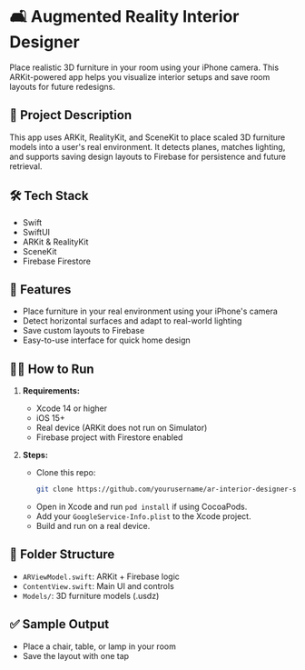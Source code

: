 # 🛋️ Augmented Reality Interior Designer

Place realistic 3D furniture in your room using your iPhone camera. This ARKit-powered app helps you visualize interior setups and save room layouts for future redesigns.

## 🧾 Project Description

This app uses ARKit, RealityKit, and SceneKit to place scaled 3D furniture models into a user's real environment. It detects planes, matches lighting, and supports saving design layouts to Firebase for persistence and future retrieval.

## 🛠️ Tech Stack

- Swift
- SwiftUI
- ARKit & RealityKit
- SceneKit
- Firebase Firestore

## 🚀 Features

- Place furniture in your real environment using your iPhone's camera
- Detect horizontal surfaces and adapt to real-world lighting
- Save custom layouts to Firebase
- Easy-to-use interface for quick home design

## 🧑‍💻 How to Run

1. **Requirements:**
   - Xcode 14 or higher
   - iOS 15+
   - Real device (ARKit does not run on Simulator)
   - Firebase project with Firestore enabled

2. **Steps:**
   - Clone this repo:
     ```bash
     git clone https://github.com/yourusername/ar-interior-designer-swift.git
     ```
   - Open in Xcode and run `pod install` if using CocoaPods.
   - Add your `GoogleService-Info.plist` to the Xcode project.
   - Build and run on a real device.

## 📂 Folder Structure

- `ARViewModel.swift`: ARKit + Firebase logic
- `ContentView.swift`: Main UI and controls
- `Models/`: 3D furniture models (.usdz)

## ✅ Sample Output

- Place a chair, table, or lamp in your room
- Save the layout with one tap
